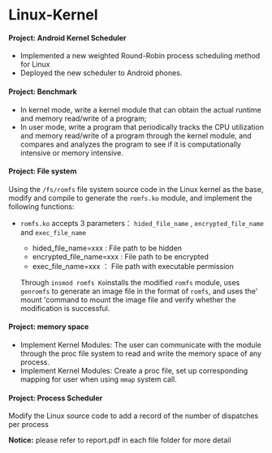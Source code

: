 # Linux-Kernel

#### Project: Android Kernel Scheduler

- Implemented a new weighted Round-Robin process scheduling method for Linux 
- Deployed the new scheduler to Android phones.

#### Project: Benchmark

- In kernel mode, write a kernel module that can obtain the actual runtime and memory read/write of a program; 
- In user mode, write a program that periodically tracks the CPU utilization and memory read/write of a program through the kernel module, and compares and analyzes the program to see if it is computationally intensive or memory intensive.

#### Project: File system

Using the `/fs/romfs` file system source code in the Linux kernel as the base, modify and compile to generate the `romfs.ko` module, and implement the following functions:

- `romfs.ko` accepts 3 parameters： `hided_file_name` , `encrypted_file_name` and `exec_file_name`

  - hided_file_name=xxx : File path to be hidden
  - encrypted_file_name=xxx : File path to be encrypted
  - exec_file_name=xxx ： File path with executable permission

  Through ` insmod romfs Ko `installs the modified `romfs` module, uses ` genromfs` to generate an image file in the format of `romfs`, and uses the' mount 'command to mount the image file and verify whether the modification is successful.

#### Project: memory space

- Implement Kernel Modules: The user can communicate with the module through the proc file system to read and write the memory space of any process.
- Implement Kernel Modules: Create a proc file, set up corresponding mapping for user when using `mmap` system call.

#### Project: Process Scheduler

Modify the Linux source code to add a record of the number of dispatches per process

**Notice:** please refer to report.pdf in each file folder for more detail

